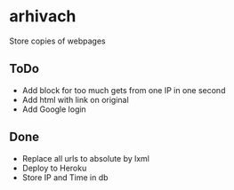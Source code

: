 # arhivach

Store copies of webpages

## ToDo
- Add block for too much gets from one IP in one second
- Add html with link on original
- Add Google login 

## Done 
- Replace all urls to absolute by lxml 
- Deploy to Heroku
- Store IP and Time in db
